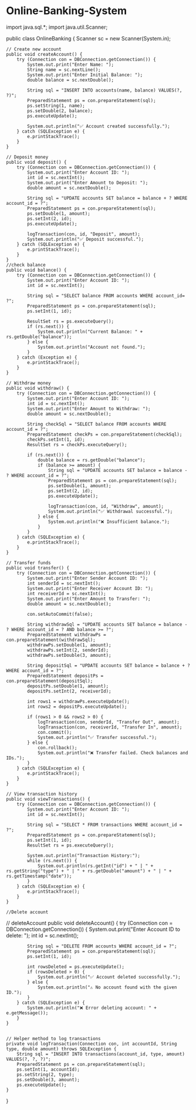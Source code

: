 # Online-Banking-System
import java.sql.*;
import java.util.Scanner;

public class OnlineBanking {
    Scanner sc = new Scanner(System.in);

    // Create new account
    public void createAccount() {
        try (Connection con = DBConnection.getConnection()) {
            System.out.print("Enter Name: ");
            String name = sc.nextLine();
            System.out.print("Enter Initial Balance: ");
            double balance = sc.nextDouble();

            String sql = "INSERT INTO accounts(name, balance) VALUES(?, ?)";
            PreparedStatement ps = con.prepareStatement(sql);
            ps.setString(1, name);
            ps.setDouble(2, balance);
            ps.executeUpdate();

            System.out.println("✅ Account created successfully.");
        } catch (SQLException e) {
            e.printStackTrace();
        }
    }

    // Deposit money
    public void deposit() {
        try (Connection con = DBConnection.getConnection()) {
            System.out.print("Enter Account ID: ");
            int id = sc.nextInt();
            System.out.print("Enter Amount to Deposit: ");
            double amount = sc.nextDouble();

            String sql = "UPDATE accounts SET balance = balance + ? WHERE account_id = ?";
            PreparedStatement ps = con.prepareStatement(sql);
            ps.setDouble(1, amount);
            ps.setInt(2, id);
            ps.executeUpdate();

            logTransaction(con, id, "Deposit", amount);
            System.out.println("✅ Deposit successful.");
        } catch (SQLException e) {
            e.printStackTrace();
        }
    }
    //check balance
    public void balance() {
        try (Connection con = DBConnection.getConnection()) {
            System.out.print("Enter Account ID: ");
            int id = sc.nextInt();

            String sql = "SELECT balance FROM accounts WHERE account_id= ?";
            PreparedStatement ps = con.prepareStatement(sql);
            ps.setInt(1, id);

            ResultSet rs = ps.executeQuery();
            if (rs.next()) {
                System.out.println("Current Balance: " + rs.getDouble("balance"));
            } else {
                System.out.println("Account not found.");
            }
        } catch (Exception e) {
            e.printStackTrace();
        }
    }

    // Withdraw money
    public void withdraw() {
        try (Connection con = DBConnection.getConnection()) {
            System.out.print("Enter Account ID: ");
            int id = sc.nextInt();
            System.out.print("Enter Amount to Withdraw: ");
            double amount = sc.nextDouble();

            String checkSql = "SELECT balance FROM accounts WHERE account_id = ?";
            PreparedStatement checkPs = con.prepareStatement(checkSql);
            checkPs.setInt(1, id);
            ResultSet rs = checkPs.executeQuery();

            if (rs.next()) {
                double balance = rs.getDouble("balance");
                if (balance >= amount) {
                    String sql = "UPDATE accounts SET balance = balance - ? WHERE account_id = ?";
                    PreparedStatement ps = con.prepareStatement(sql);
                    ps.setDouble(1, amount);
                    ps.setInt(2, id);
                    ps.executeUpdate();

                    logTransaction(con, id, "Withdraw", amount);
                    System.out.println("✅ Withdrawal successful.");
                } else {
                    System.out.println("❌ Insufficient balance.");
                }
            }
        } catch (SQLException e) {
            e.printStackTrace();
        }
    }

    // Transfer funds
    public void transfer() {
        try (Connection con = DBConnection.getConnection()) {
            System.out.print("Enter Sender Account ID: ");
            int senderId = sc.nextInt();
            System.out.print("Enter Receiver Account ID: ");
            int receiverId = sc.nextInt();
            System.out.print("Enter Amount to Transfer: ");
            double amount = sc.nextDouble();

            con.setAutoCommit(false);

            String withdrawSql = "UPDATE accounts SET balance = balance - ? WHERE account_id = ? AND balance >= ?";
            PreparedStatement withdrawPs = con.prepareStatement(withdrawSql);
            withdrawPs.setDouble(1, amount);
            withdrawPs.setInt(2, senderId);
            withdrawPs.setDouble(3, amount);

            String depositSql = "UPDATE accounts SET balance = balance + ? WHERE account_id = ?";
            PreparedStatement depositPs = con.prepareStatement(depositSql);
            depositPs.setDouble(1, amount);
            depositPs.setInt(2, receiverId);

            int rows1 = withdrawPs.executeUpdate();
            int rows2 = depositPs.executeUpdate();

            if (rows1 > 0 && rows2 > 0) {
                logTransaction(con, senderId, "Transfer Out", amount);
                logTransaction(con, receiverId, "Transfer In", amount);
                con.commit();
                System.out.println("✅ Transfer successful.");
            } else {
                con.rollback();
                System.out.println("❌ Transfer failed. Check balances and IDs.");
            }
        } catch (SQLException e) {
            e.printStackTrace();
        }
    }

    // View transaction history
    public void viewTransactions() {
        try (Connection con = DBConnection.getConnection()) {
            System.out.print("Enter Account ID: ");
            int id = sc.nextInt();

            String sql = "SELECT * FROM transactions WHERE account_id = ?";
            PreparedStatement ps = con.prepareStatement(sql);
            ps.setInt(1, id);
            ResultSet rs = ps.executeQuery();

            System.out.println("Transaction History:");
            while (rs.next()) {
                System.out.println(rs.getInt("id") + " | " + rs.getString("type") + " | " + rs.getDouble("amount") + " | " + rs.getTimestamp("date"));
            }
        } catch (SQLException e) {
            e.printStackTrace();
        }
    }
    
    //Delete account
 // deleteAccount
    public void deleteAccount() {
        try (Connection con = DBConnection.getConnection()) {
            System.out.print("Enter Account ID to delete: ");
            int id = sc.nextInt();

            String sql = "DELETE FROM accounts WHERE account_id = ?";
            PreparedStatement ps = con.prepareStatement(sql);
            ps.setInt(1, id);

            int rowsDeleted = ps.executeUpdate();
            if (rowsDeleted > 0) {
                System.out.println("✅ Account deleted successfully.");
            } else {
                System.out.println("⚠ No account found with the given ID.");
            }
        } catch (SQLException e) {
            System.out.println("❌ Error deleting account: " + e.getMessage());
        }
    }


    // Helper method to log transactions
    private void logTransaction(Connection con, int accountId, String type, double amount) throws SQLException {
        String sql = "INSERT INTO transactions(account_id, type, amount) VALUES(?, ?, ?)";
        PreparedStatement ps = con.prepareStatement(sql);
        ps.setInt(1, accountId);
        ps.setString(2, type);
        ps.setDouble(3, amount);
        ps.executeUpdate();
    }
}

